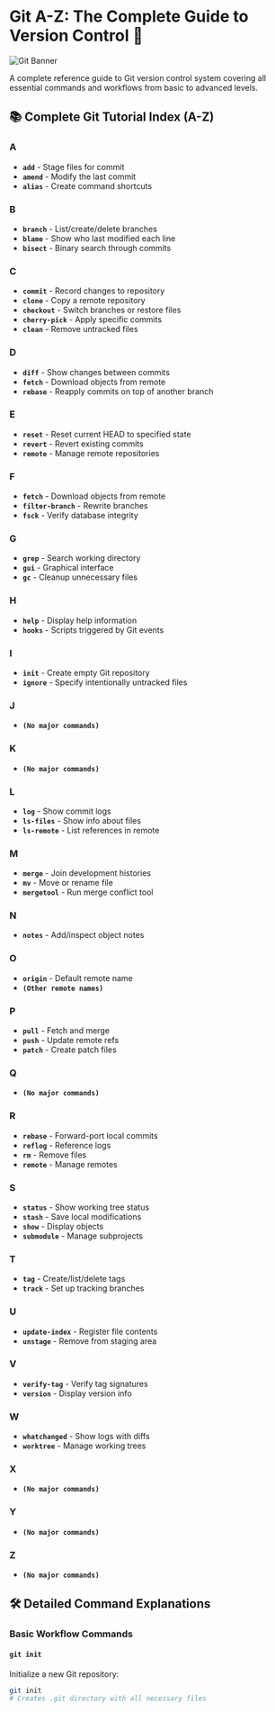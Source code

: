 # Git A-Z: The Complete Guide to Version Control 🚀

![Git Banner](https://git-scm.com/images/logos/downloads/Git-Logo-2Color.png)

A complete reference guide to Git version control system covering all essential commands and workflows from basic to advanced levels.

## 📚 Complete Git Tutorial Index (A-Z)

### A
- **`add`** - Stage files for commit
- **`amend`** - Modify the last commit
- **`alias`** - Create command shortcuts

### B
- **`branch`** - List/create/delete branches
- **`blame`** - Show who last modified each line
- **`bisect`** - Binary search through commits

### C
- **`commit`** - Record changes to repository
- **`clone`** - Copy a remote repository
- **`checkout`** - Switch branches or restore files
- **`cherry-pick`** - Apply specific commits
- **`clean`** - Remove untracked files

### D
- **`diff`** - Show changes between commits
- **`fetch`** - Download objects from remote
- **`rebase`** - Reapply commits on top of another branch

### E
- **`reset`** - Reset current HEAD to specified state
- **`revert`** - Revert existing commits
- **`remote`** - Manage remote repositories

### F
- **`fetch`** - Download objects from remote
- **`filter-branch`** - Rewrite branches
- **`fsck`** - Verify database integrity

### G
- **`grep`** - Search working directory
- **`gui`** - Graphical interface
- **`gc`** - Cleanup unnecessary files

### H
- **`help`** - Display help information
- **`hooks`** - Scripts triggered by Git events

### I
- **`init`** - Create empty Git repository
- **`ignore`** - Specify intentionally untracked files

### J
- **`(No major commands)`**

### K
- **`(No major commands)`**

### L
- **`log`** - Show commit logs
- **`ls-files`** - Show info about files
- **`ls-remote`** - List references in remote

### M
- **`merge`** - Join development histories
- **`mv`** - Move or rename file
- **`mergetool`** - Run merge conflict tool

### N
- **`notes`** - Add/inspect object notes

### O
- **`origin`** - Default remote name
- **`(Other remote names)`**

### P
- **`pull`** - Fetch and merge
- **`push`** - Update remote refs
- **`patch`** - Create patch files

### Q
- **`(No major commands)`**

### R
- **`rebase`** - Forward-port local commits
- **`reflog`** - Reference logs
- **`rm`** - Remove files
- **`remote`** - Manage remotes

### S
- **`status`** - Show working tree status
- **`stash`** - Save local modifications
- **`show`** - Display objects
- **`submodule`** - Manage subprojects

### T
- **`tag`** - Create/list/delete tags
- **`track`** - Set up tracking branches

### U
- **`update-index`** - Register file contents
- **`unstage`** - Remove from staging area

### V
- **`verify-tag`** - Verify tag signatures
- **`version`** - Display version info

### W
- **`whatchanged`** - Show logs with diffs
- **`worktree`** - Manage working trees

### X
- **`(No major commands)`**

### Y
- **`(No major commands)`**

### Z
- **`(No major commands)`**

## 🛠 Detailed Command Explanations

### Basic Workflow Commands

#### `git init`
Initialize a new Git repository:
```bash
git init
# Creates .git directory with all necessary files
